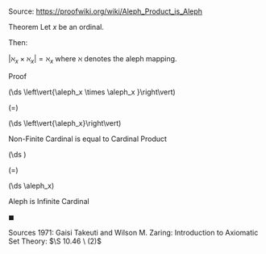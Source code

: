 # 

Source: https://proofwiki.org/wiki/Aleph_Product_is_Aleph

Theorem
Let $x$ be an ordinal.

Then:

$\left|{\aleph_x \times \aleph_x}\right| = \aleph_x$
where $\aleph$ denotes the aleph mapping.


Proof













\(\ds \left\vert{\aleph_x \times \aleph_x }\right\vert\)

\(=\)







\(\ds \left\vert{\aleph_x}\right\vert\)





Non-Finite Cardinal is equal to Cardinal Product














\(\ds \)

\(=\)







\(\ds \aleph_x\)





Aleph is Infinite Cardinal



$\blacksquare$


Sources
1971: Gaisi Takeuti and Wilson M. Zaring: Introduction to Axiomatic Set Theory: $\S 10.46 \ (2)$




